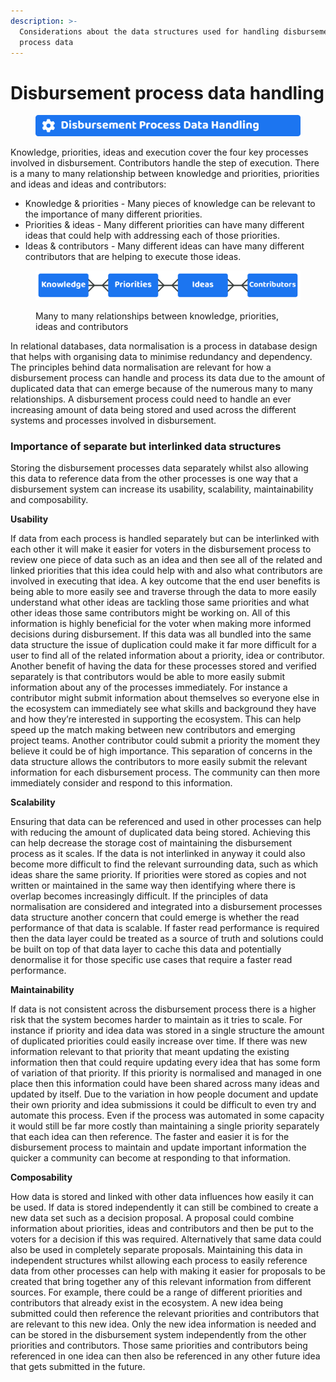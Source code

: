 ```yaml
---
description: >-
  Considerations about the data structures used for handling disbursement
  process data
---
```


# Disbursement process data handling



<figure><img src="../../.gitbook/assets/disbursement-process-data-handling.png" alt=""><figcaption></figcaption></figure>

Knowledge, priorities, ideas and execution cover the four key processes involved in disbursement. Contributors handle the step of execution. There is a many to many relationship between knowledge and priorities, priorities and ideas and ideas and contributors:

* Knowledge & priorities - Many pieces of knowledge can be relevant to the importance of many different priorities.
* Priorities & ideas - Many different priorities can have many different ideas that could help with addressing each of those priorities.
* Ideas & contributors - Many different ideas can have many different contributors that are helping to execute those ideas.



<figure><img src="../../.gitbook/assets/disbursement-many-to-many-relationship.png" alt=""><figcaption><p>Many to many relationships between knowledge, priorities, ideas and contributors</p></figcaption></figure>



In relational databases, data normalisation is a process in database design that helps with organising data to minimise redundancy and dependency. The principles behind data normalisation are relevant for how a disbursement process can handle and process its data due to the amount of duplicated data that can emerge because of the numerous many to many relationships. A disbursement process could need to handle an ever increasing amount of data being stored and used across the different systems and processes involved in disbursement.



### Importance of separate but interlinked data structures

Storing the disbursement processes data separately whilst also allowing this data to reference data from the other processes is one way that a disbursement system can increase its usability, scalability, maintainability and composability.



**Usability**

If data from each process is handled separately but can be interlinked with each other it will make it easier for voters in the disbursement process to review one piece of data such as an idea and then see all of the related and linked priorities that this idea could help with and also what contributors are involved in executing that idea. A key outcome that the end user benefits is being able to more easily see and traverse through the data to more easily understand what other ideas are tackling those same priorities and what other ideas those same contributors might be working on. All of this information is highly beneficial for the voter when making more informed decisions during disbursement. If this data was all bundled into the same data structure the issue of duplication could make it far more difficult for a user to find all of the related information about a priority, idea or contributor. Another benefit of having the data for these processes stored and verified separately is that contributors would be able to more easily submit information about any of the processes immediately. For instance a contributor might submit information about themselves so everyone else in the ecosystem can immediately see what skills and background they have and how they’re interested in supporting the ecosystem. This can help speed up the match making between new contributors and emerging project teams. Another contributor could submit a priority the moment they believe it could be of high importance. This separation of concerns in the data structure allows the contributors to more easily submit the relevant information for each disbursement process. The community can then more immediately consider and respond to this information.



**Scalability**

Ensuring that data can be referenced and used in other processes can help with reducing the amount of duplicated data being stored. Achieving this can help decrease the storage cost of maintaining the disbursement process as it scales. If the data is not interlinked in anyway it could also become more difficult to find the relevant surrounding data, such as which ideas share the same priority. If priorities were stored as copies and not written or maintained in the same way then identifying where there is overlap becomes increasingly difficult. If the principles of data normalisation are considered and integrated into a disbursement processes data structure another concern that could emerge is whether the read performance of that data is scalable. If faster read performance is required then the data layer could be treated as a source of truth and solutions could be built on top of that data layer to cache this data and potentially denormalise it for those specific use cases that require a faster read performance.



**Maintainability**

If data is not consistent across the disbursement process there is a higher risk that the system becomes harder to maintain as it tries to scale. For instance if priority and idea data was stored in a single structure the amount of duplicated priorities could easily increase over time. If there was new information relevant to that priority that meant updating the existing information then that could require updating every idea that has some form of variation of that priority. If this priority is normalised and managed in one place then this information could have been shared across many ideas and updated by itself. Due to the variation in how people document and update their own priority and idea submissions it could be difficult to even try and automate this process. Even if the process was automated in some capacity it would still be far more costly than maintaining a single priority separately that each idea can then reference. The faster and easier it is for the disbursement process to maintain and update important information the quicker a community can become at responding to that information.



**Composability**

How data is stored and linked with other data influences how easily it can be used. If data is stored independently it can still be combined to create a new data set such as a decision proposal. A proposal could combine information about priorities, ideas and contributors and then be put to the voters for a decision if this was required. Alternatively that same data could also be used in completely separate proposals. Maintaining this data in independent structures whilst allowing each process to easily reference data from other processes can help with making it easier for proposals to be created that bring together any of this relevant information from different sources. For example, there could be a range of different priorities and contributors that already exist in the ecosystem. A new idea being submitted could then reference the relevant priorities and contributors that are relevant to this new idea. Only the new idea information is needed and can be stored in the disbursement system independently from the other priorities and contributors. Those same priorities and contributors being referenced in one idea can then also be referenced in any other future idea that gets submitted in the future.
